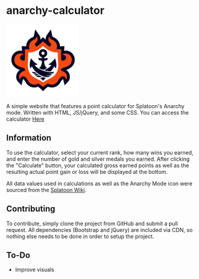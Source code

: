 # anarchy-calculator
![anarchy symbol](./favicon/android-chrome-192x192.png)

 A simple website that features a point calculator for Splatoon's Anarchy mode. Written with HTML, JS/jQuery, and some CSS. You can access the calculator [Here](https://ebro912.github.io/anarchy-calculator/)

 ## Information
 To use the calculator, select your current rank, how many wins you earned, and enter the number of gold and silver medals you earned. After clicking the "Calculate" button, your calculated gross earned points as well as the resulting actual point gain or loss will be displayed at the bottom.
 
 All data values used in calculations as well as the Anarchy Mode icon were sourced from the [Splatoon Wiki](https://splatoonwiki.org/wiki/Anarchy_Battle). 

 ## Contributing
 To contribute, simply clone the project from GitHub and submit a pull request. All dependencies (Bootstrap and jQuery) are included via CDN, so nothing else needs to be done in order to setup the project.

 ## To-Do
 - Improve visuals
